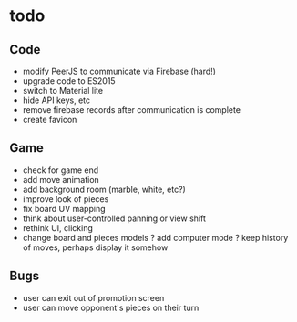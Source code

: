 # todo

## Code
- modify PeerJS to communicate via Firebase (hard!)
- upgrade code to ES2015
- switch to Material lite
- hide API keys, etc
- remove firebase records after communication is complete
- create favicon

## Game
- check for game end
- add move animation
- add background room (marble, white, etc?)
- improve look of pieces
- fix board UV mapping
- think about user-controlled panning or view shift
- rethink UI, clicking
- change board and pieces models
? add computer mode
? keep history of moves, perhaps display it somehow

## Bugs
- user can exit out of promotion screen
- user can move opponent's pieces on their turn
